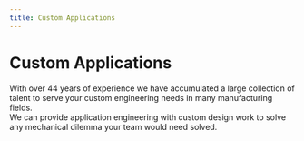 ```yaml
---
title: Custom Applications
---
```


# Custom Applications

With over 44 years of experience we have accumulated a large collection of talent to serve your custom engineering needs in many manufacturing fields.  
We can provide application engineering with custom design work to solve any mechanical dilemma your team would need solved.

<!-- You can add a list or table of application examples below, or use this as a static info page. -->